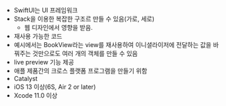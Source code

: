 - SwiftUI는 UI 프레임워크
- Stack을 이용한 복잡한 구조르 만들 수 있음(가로, 세로)
  - 웹 디자인에서 영향을 받음.
- 재사용 가능한 코드
- 예시에서는 BookView라는 view를 재사용하여 이니셜라이저에 전달하는 값을 바꿔주는 것만으로도 여러 개의 객체를 만들 수 있음
- live preview 기능 제공
- 애플 제품간의 크로스 플랫폼 프로그램을 만들기 위함
- Catalyst
- iOS 13 이상(6S, Air 2 or later)
- Xcode 11.0 이상
